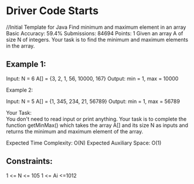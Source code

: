#  Driver Code Starts
//Initial Template for Java
Find minimum and maximum element in an array 
Basic Accuracy: 59.4% Submissions: 84694 Points: 1
Given an array A of size N of integers. Your task is to find the minimum and maximum elements in the array.

 

## Example 1:

Input:
N = 6
A[] = {3, 2, 1, 56, 10000, 167}
Output:
min = 1, max =  10000
 

Example 2:

Input:
N = 5
A[]  = {1, 345, 234, 21, 56789}
Output:
min = 1, max = 56789
 

Your Task:  
You don't need to read input or print anything. Your task is to complete the function getMinMax() which takes the array A[] and its size N as inputs and returns the minimum and maximum element of the array.

 

Expected Time Complexity: O(N)
Expected Auxiliary Space: O(1)

 

## Constraints:
1 <= N <= 105
1 <= Ai <=1012
